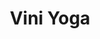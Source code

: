 ---
title: "Vini Yoga"
event_day: "thursday"
start_time: 2017-08-01T09:30:00Z
end_time: 2017-08-01T10:30:00Z
level: "Mixed Ability"
associate: "Barbara"
price: "£10 (£8 block booking)"
room: "Studio"
term: "Ongoing"
---